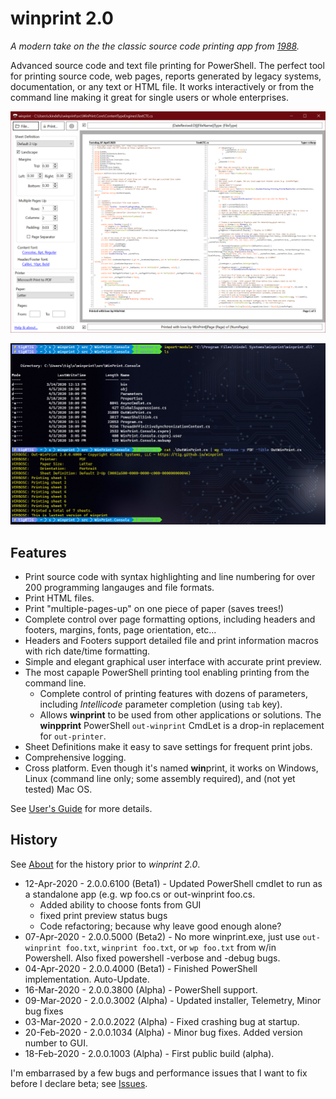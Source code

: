 # winprint 2.0

*A modern take on the the classic source code printing app from [1988](about.md).*

Advanced source code and text file printing for PowerShell. The perfect tool for printing source code, web pages, reports generated by legacy systems, documentation, or any text or HTML file. It works interactively or from the command line making it great for single users or whole enterprises.

![winprint 2.0](winprint2.png)

![winprint 2.0 powershell](out-winprint.png)

## Features

* Print source code with syntax highlighting and line numbering for over 200 programming langauges and file formats.
* Print HTML files.
* Print "multiple-pages-up" on one piece of paper (saves trees!)
* Complete control over page formatting options, including headers and footers, margins, fonts, page orientation, etc...
* Headers and Footers support detailed file and print information macros with rich date/time formatting.
* Simple and elegant graphical user interface with accurate print preview.
* The most capaple PowerShell printing tool enabling printing from the command line.
  * Complete control of printing features with dozens of parameters, including *Intellicode* parameter completion (using `tab` key).
  * Allows **winprint** to be used from other applications or solutions. The **winpprint** PowerShell `out-winprint` CmdLet is a drop-in replacement for `out-printer`.
* Sheet Definitions make it easy to save settings for frequent print jobs.
* Comprehensive logging.
* Cross platform. Even though it's named **win**print, it works on Windows, Linux (command line only; some assembly required), and (not yet tested) Mac OS.

See [User's Guide](users-guide.md) for more details.

## History

See [About](about.md) for the history prior to *winprint 2.0*.

* 12-Apr-2020 - 2.0.0.6100 (Beta1) - Updated PowerShell cmdlet to run as a standalone app (e.g. wp foo.cs or out-winprint foo.cs.
  * Added ability to choose fonts from GUI
  * fixed print preview status bugs
  * Code refactoring; because why leave good enough alone?
* 07-Apr-2020 - 2.0.0.5000 (Beta2) - No more winprint.exe, just use `out-winprint foo.txt`, `winprint foo.txt`, or `wp foo.txt` from w/in Powershell. Also fixed powershell -verbose and -debug bugs.
* 04-Apr-2020 - 2.0.0.4000 (Beta1) - Finished PowerShell implementation. Auto-Update.
* 16-Mar-2020 - 2.0.0.3800 (Alpha) - PowerShell support.
* 09-Mar-2020 - 2.0.0.3002 (Alpha) - Updated installer, Telemetry, Minor bug fixes
* 03-Mar-2020 - 2.0.0.2022 (Alpha) - Fixed crashing bug at startup.
* 20-Feb-2020 - 2.0.0.1034 (Alpha) - Minor bug fixes. Added version number to GUI.
* 18-Feb-2020 - 2.0.0.1003 (Alpha) - First public build (alpha).

I'm embarrased by a few bugs and performance issues that I want to fix before I declare beta; see [Issues](https://github.com/tig/winprint/issues).
